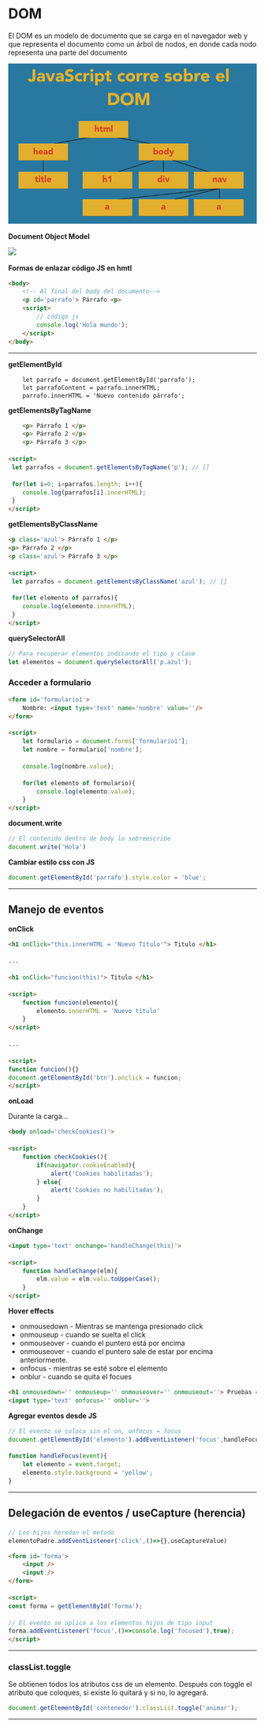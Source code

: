 # DOM 

El DOM es un modelo de documento que se carga en el navegador web y que representa el documento como un árbol de nodos, en donde cada nodo representa una parte del documento

![](img/dom.png)

**Document Object Model** <br/>

![](https://i.pinimg.com/600x315/2c/0e/80/2c0e805dbcef0b4210fddd87f2fdcd0b.jpg)

**Formas de enlazar código JS en hmtl**

```html
<body>
    <!-- Al final del body del documento-->
    <p id='parrafo'> Párrafo <p>
    <script>
        // código js
        console.log('Hola mundo');
    </script>
</body>
```
---

**getElementById**

```JS
    let parrafo = document.getElementById('parrafo');
    let parrafoContent = parrafo.innerHTML;
    parrafo.innerHTML = 'Nuevo contenido párrafo';
```

**getElementsByTagName**

```html
    <p> Párrafo 1 </p>
    <p> Párrafo 2 </p>
    <p> Párrafo 3 </p>

<script> 
 let parrafos = document.getElementsByTagName('p'); // []

 for(let i=0; i<parrafos.length; i++){
    console.log(parrafos[i].innerHTML);
 }
</script>

```

**getElementsByClassName**

```html
<p class='azul'> Párrafo 1 </p>
<p> Párrafo 2 </p>
<p class='azul'> Párrafo 3 </p>

<script> 
 let parrafos = document.getElementsByClassName('azul'); // []

 for(let elemento of parrafos){
    console.log(elemento.innerHTML);
 }
</script>
```

**querySelectorAll**

```js
// Para recuperar elementos indicando el tipo y clase
let elementos = document.querySelectorAll('p.azul');
```

### **Acceder a formulario**
```html
<form id='formulario1'> 
    Nombre: <input type='text' name='nombre' value=''/>
</form>

<script> 
    let formulario = document.forms['formulario1'];
    let nombre = formulario['nombre'];

    console.log(nombre.value);

    for(let elemento of formulario){
        console.log(elemento.value);
    }
</script>
```

**document.write**
```js
// El contenido dentro de body lo sobreescribe
document.write('Hola')
```

**Cambiar estilo css con JS**
```js
document.getElementById('parrafo').style.color = 'blue';
```

---

## Manejo de eventos

**onClick**

```html
<h1 onClick="this.innerHTML = 'Nuevo Título'"> Titulo </h1>

...

<h1 onClick="funcion(this)"> Titulo </h1>

<script> 
    function funcion(elemento){
        elemento.innerHTML = 'Nuevo título'
    }
</script>

...

<script> 
function funcion(){}
document.getElementById('btn').onclick = funcion;
</script>
```

**onLoad** <br/>

Durante la carga...

```html
<body onload='checkCookies()'>

<script> 
    function checkCookies(){
        if(navigator.cookieEnabled){
            alert('Cookies habilitadas');
        } else{
            alert('Cookies no habilitadas');
        }
    }
</script>
```

**onChange**

```html
<input type='text' onchange='handleChange(this)'>

<script> 
    function handleChange(elm){
        elm.value = elm.valu.toUpperCase();
    }
</script>
```

**Hover effects**

- onmousedown - Mientras se mantenga presionado click 
- onmouseup - cuando se suelta el click
- onmouseover - cuando el puntero está por encima
- onmouseover - cuando el puntero sale de estar por encima anteriormente.
- onfocus - mientras se esté sobre el elemento
- onblur - cuando se quita el focues

```html
<h1 onmousedown='' onmouseup='' onmouseover='' onmouseout=''> Pruebas </h1>
<input type='text' onfocus='' onblur=''>
```

**Agregar eventos desde JS**

```js
// El evento se coloca sin el on, onfocus = focus
document.getElementById('elemento').addEventListener('focus',handleFocus);

function handleFocus(event){
    let elemento = event.target;
    elemento.style.background = 'yellow';
}
```
---

## Delegación de eventos / useCapture  (herencia)

```js
// Los hijos heredan el metodo
elementoPadre.addEventListener('click',()=>{},useCaptureValue)
```

```html
<form id='forma'> 
    <input />
    <input />
</form>

<script> 
const forma = getElementById('forma');

// El evento se aplica a los elementos hijos de tipo input
forma.addEventListener('focus',()=>console.log('focused'),true);
</script>
```

---

### classList.toggle
Se obtienen todos los atributos css de un elemento. Después con toggle el atributo que coloques, si existe lo quitará y si no, lo agregará.

```js
document.getElementById('contenedor').classList.toggle('animar');
```
---
